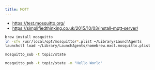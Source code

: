 ```yaml
---
title: MQTT 
---
```


* <https://test.mosquitto.org/>
* <https://simplifiedthinking.co.uk/2015/10/03/install-mqtt-server/>

```bash
brew install mosquitto
ln -sfv /usr/local/opt/mosquitto/*.plist ~/Library/LaunchAgents
launchctl load ~/Library/LaunchAgents/homebrew.mxcl.mosquitto.plist

mosquitto_sub -t topic/state

mosquitto_pub -t topic/state -m "Hello World"

```